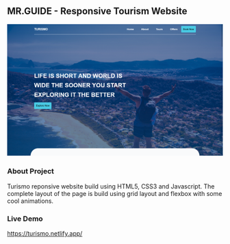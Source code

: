## MR.GUIDE - Responsive Tourism Website

![](img/landing-page.png)

### About Project

Turismo reponsive website build using HTML5, CSS3 and Javascript. The complete layout of the page is build using grid layout and flexbox with some cool animations.

### Live Demo

https://turismo.netlify.app/

